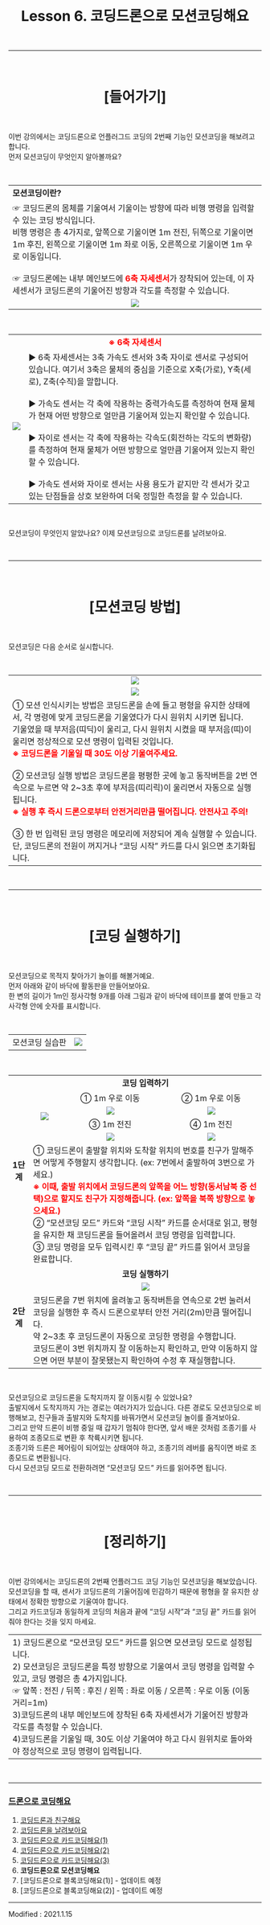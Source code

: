 <br>

<div align="center">
    <h1>Lesson 6. 코딩드론으로 모션코딩해요</h1>
</div>

<br>

---

<br>


<div align="center">
    <h1>[들어가기]</h1>
</div>

<br>

이번 강의에서는 코딩드론으로 언플러그드 코딩의 2번째 기능인 모션코딩을 해보려고 합니다. <br>
먼저 모션코딩이 무엇인지 알아볼까요?



<br>


<div align="center">
    <table>
        <tr>
            <td>
                <div align="left"><b>모션코딩이란?</b></div>
            </td>
        </tr>
        <tr>
            <td>
                <div align="left">☞	코딩드론의 몸체를 기울여서 기울이는 방향에 따라 비행 명령을 입력할 수 있는 코딩 방식입니다. <br>비행 명령은 총 4가지로, 앞쪽으로 기울이면 1m 전진, 뒤쪽으로 기울이면 1m 후진, 왼쪽으로 기울이면 1m 좌로 이동, 오른쪽으로 기울이면 1m 우로 이동입니다. <br><br>
                ☞ 코딩드론에는 내부 메인보드에 <font color="red"><b>6축 자세센서</b></font>가 장착되어 있는데, 이 자세센서가 코딩드론의 기울어진 방향과 각도를 측정할 수 있습니다.
                </div>
            </td>
        </tr>
        <tr>
            <td>
                <div align="center">
                    <img src="images/image1.png">
                </div>
            </td>
        </tr>
    </table>
</div>

<br>

<div align="center">
    <table>
        <tr>
            <td colspan="2">
                <div align="center"><font color="red"><b>※ 6축 자세센서</b></font></div>
            </td>
        </tr>
        <tr>
            <td>
                <div align="center"><img src="images/image2.png">
                </div>
            </td>
            <td>
                <div align="left">
                ▶ 6축 자세센서는 3축 가속도 센서와 3축 자이로 센서로 구성되어 있습니다. 여기서 3축은 물체의 중심을 기준으로 X축(가로), Y축(세로), Z축(수직)을 말합니다.<br><br>
                ▶	가속도 센서는 각 축에 작용하는 중력가속도를 측정하여 현재 물체가 현재 어떤 방향으로 얼만큼 기울어져 있는지 확인할 수 있습니다.<br><Br>
                ▶	자이로 센서는 각 축에 작용하는 각속도(회전하는 각도의 변화량)를 측정하여 현재 물체가 어떤 방향으로 얼만큼 기울어져 있는지 확인할 수 있습니다.<br><br>
                ▶	가속도 센서와 자이로 센서는 사용 용도가 같지만 각 센서가 갖고 있는 단점들을 상호 보완하여 더욱 정밀한 측정을 할 수 있습니다.
                </div>
            </td>
        </tr>
    </table>
</div>

<br>

모션코딩이 무엇인지 알았나요? 이제 모션코딩으로 코딩드론를 날려보아요.

<Br>

---

<br>


<div align="center">
    <h1>[모션코딩 방법]</h1>
</div>

<br>

모션코딩은 다음 순서로 실시합니다.

<br>

<div align="center">
    <table>
        <tr>
            <td>
                <div align="center"><img src="images/image3.png"></div>
            </td>
        </tr>
        <tr>
            <td>
                <div align="center"><img src="images/image4.png"></div>
            </td>
        </tr>
        <tr>
            <td>
                <div align="left">① 모션 인식시키는 방법은 코딩드론을 손에 들고 평형을 유지한 상태에서, 각 명령에 맞게 코딩드론을 기울였다가 다시 원위치 시키면 됩니다.<br>
                기울였을 때 부저음(띠딕)이 울리고, 다시 원위치 시켰을 때 부저음(띠)이 울리면 정상적으로 모션 명령이 입력된 것입니다.<br>
                <font color="red"><b>※ 코딩드론을 기울일 때 30도 이상 기울여주세요.</b></font>
                <br><Br>
                ② 모션코딩 실행 방법은 코딩드론을 평평한 곳에 놓고 동작버튼을 2번 연속으로 누르면 약 2~3초 후에 부저음(띠리릭)이 울리면서 자동으로 실행됩니다.<br>
                <font color="red"><b>※ 실행 후 즉시 드론으로부터 안전거리만큼 떨어집니다. 안전사고 주의!</b></font><br><br>
                ③ 한 번 입력된 코딩 명령은 메모리에 저장되어 계속 실행할 수 있습니다. 단, 코딩드론의 전원이 꺼지거나 “코딩 시작” 카드를 다시 읽으면 초기화됩니다.<Br>
                </div>
            </td>
        </tr>
    </table>
</div>

<br>

---

<br>

<div align="center">
    <h1>[코딩 실행하기]</h1>
</div>

<br>

모션코딩으로 목적지 찾아가기 놀이를 해볼거예요. <br>
먼저 아래와 같이 바닥에 활동판을 만들어보아요. <br>
한 변의 길이가 1m인 정사각형 9개를 아래 그림과 같이 바닥에 테이프를 붙여 만들고 각 사각형 안에 숫자를 표시합니다.

<br>

<div align="center">
    <table>
        <tr>
            <td>
                <div align="center">모션코딩 실습판</div>
            </td>
            <td>
                <div align="center">
                <img src="images/image5.png">
                </div>
            </td>
        </tr>
    </table>
</div>

<br>

<div align="center">
    <table>
        <tr>
            <td rowspan="6">
                <div align="center"><b>1단계</b>
                </div>
            </td>
            <td colspan="3"> 
                <div align="center"> <b>코딩 입력하기</b></div>
            </td>
        </tr>
        <tr>
            <td rowspan="4">
                <div align="center"><img src="images/image6.png"></div>
            </td>
            <td>
                <div align="center"> ① 1m 우로 이동 </div>
            </td>
            <td>
                <div align="center"> ② 1m 우로 이동 </div>
            </td>
        </tr>
        <tr>
            <td>
                <div align="center"><img src="images/image7.png">
                </div>
            </td>
            <td>
                <div align="center"><img src="images/image7.png">
                </div>
            </td>
        </tr>
        <tr>
            <td>
                <div align="center"> ③ 1m 전진 </div>
            </td>
            <td>
                <div align="center"> ④ 1m 전진 </div>
            </td>
        </tr>
        <tr>
            <td>
                <div align="center"><img src="images/image8.png">
                </div>
            </td>
            <td>
                <div align="center"><img src="images/image8.png">
                </div>
            </td>
        </tr>
        <tr>
            <td colspan="3">
                <div align="left">
                    ① 코딩드론이 출발할 위치와 도착할 위치의 번호를 친구가 말해주면 어떻게 주행할지 생각합니다. (ex: 7번에서 출발하여 3번으로 가세요.)<br>
                    <font color="red"><b>※ 이때, 출발 위치에서 코딩드론의 앞쪽을 어느 방향(동서남북 중 선택)으로 할지도 친구가 지정해줍니다. (ex: 앞쪽을 북쪽 방향으로 놓으세요.)</b></font><br>
                    ② “모션코딩 모드” 카드와 “코딩 시작” 카드를 순서대로 읽고, 평형을 유지한 채 코딩드론을 들어올려서 코딩 명령을 입력합니다.<br>
                    ③ 코딩 명령을 모두 입력시킨 후 “코딩 끝” 카드를 읽어서 코딩을 완료합니다.<br>
                </div>
            </td>
        </tr>
        <tr>
            <td rowspan="3">
                <div align="center"><b>2단계</b>
                </div>
            </td>
            <td colspan="3"> 
                <div align="center"> <b>코딩 실행하기</b></div>
            </td>
        </tr>
        <tr>
            <td colspan="3"> 
                <div align="center"> <img src="images/image9.png"></div>
            </td>
        </tr>
        <tr>
            <td colspan="3">
                <div align="left">
                    코딩드론을 7번 위치에 올려놓고 동작버튼을 연속으로 2번 눌러서 코딩을 실행한 후 즉시 드론으로부터 안전 거리(2m)만큼 떨어집니다.<br>
                    약 2~3초 후 코딩드론이 자동으로 코딩한 명령을 수행합니다. <br>
                    코딩드론이 3번 위치까지 잘 이동하는지 확인하고, 만약 이동하지 않으면 어떤 부분이 잘못됐는지 확인하여 수정 후 재실행합니다.
                </div>
            </td>
        </tr>
   </table>
</div>

<br>

모션코딩으로 코딩드론을 도착지까지 잘 이동시킬 수 있었나요? <br>
출발지에서 도착지까지 가는 경로는 여러가지가 있습니다. 다른 경로도 모션코딩으로 비행해보고, 친구들과 출발지와 도착지를 바꿔가면서 모션코딩 놀이를 즐겨보아요. <br>
그리고 만약 드론이 비행 중일 때 갑자기 멈춰야 한다면, 앞서 배운 것처럼 조종기를 사용하여 조종모드로 변환 후 착륙시키면 됩니다. <br>
조종기와 드론은 페어링이 되어있는 상태여야 하고, 조종기의 레버를 움직이면 바로 조종모드로 변환됩니다. <br>
다시 모션코딩 모드로 전환하려면 “모션코딩 모드” 카드를 읽어주면 됩니다.

<br>

---

<br>

<div align="center">
    <h1>[정리하기]</h1>
</div>

<br>

이번 강의에서는 코딩드론의 2번째 언플러그드 코딩 기능인 모션코딩을 해보았습니다. <Br>
모션코딩을 할 때, 센서가 코딩드론의 기울어짐에 민감하기 때문에 평형을 잘 유지한 상태에서 정확한 방향으로 기울여야 합니다. <br>
그리고 카드코딩과 동일하게 코딩의 처음과 끝에 “코딩 시작”과 “코딩 끝” 카드를 읽어줘야 한다는 것을 잊지 마세요.

<div align="center">
    <table>
        <tr>
            <td>
                <div align="left">
                    1) 코딩드론으로 “모션코딩 모드” 카드를 읽으면 모션코딩 모드로 설정됩니다.<br>
                    2) 모션코딩은 코딩드론을 특정 방향으로 기울여서 코딩 명령을 입력할 수 있고, 코딩 명령은 총 4가지입니다.<br>
                    ☞	앞쪽 : 전진 / 뒤쪽 : 후진 / 왼쪽 : 좌로 이동 / 오른쪽 : 우로 이동 (이동 거리=1m)<Br>
                    3)코딩드론의 내부 메인보드에 장착된 6축 자세센서가 기울어진 방향과 각도를 측정할 수 있습니다.<br>
                    4)코딩드론을 기울일 때, 30도 이상 기울여야 하고 다시 원위치로 돌아와야 정상적으로 코딩 명령이 입력됩니다.<br>
                </div>
            </td>
        </tr>
    </table>
</div>

<br>

---

### [드론으로 코딩해요](../)

 1. [코딩드론과 친구해요](../lesson1)
 2. [코딩드론을 날려보아요](../lesson2)
 3. [코딩드론으로 카드코딩해요(1)](../lesson3)
 4. [코딩드론으로 카드코딩해요(2)](../lesson4)
 5. [코딩드론으로 카드코딩해요(3)](../lesson5)
 6. **코딩드론으로 모션코딩해요**
 7. [코딩드론으로 블록코딩해요(1)] - 업데이트 예정
 8. [코딩드론으로 블록코딩해요(2)] - 업데이트 예정

---

Modified : 2021.1.15